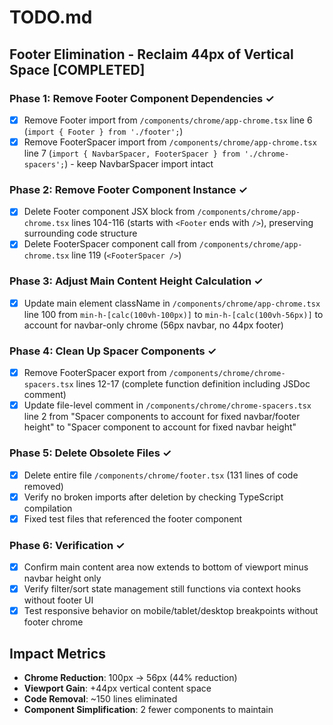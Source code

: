 # TODO.md

## Footer Elimination - Reclaim 44px of Vertical Space [COMPLETED]

### Phase 1: Remove Footer Component Dependencies ✓
- [x] Remove Footer import from `/components/chrome/app-chrome.tsx` line 6 (`import { Footer } from './footer';`)
- [x] Remove FooterSpacer import from `/components/chrome/app-chrome.tsx` line 7 (`import { NavbarSpacer, FooterSpacer } from './chrome-spacers';`) - keep NavbarSpacer import intact

### Phase 2: Remove Footer Component Instance ✓
- [x] Delete Footer component JSX block from `/components/chrome/app-chrome.tsx` lines 104-116 (starts with `<Footer` ends with `/>`), preserving surrounding code structure
- [x] Delete FooterSpacer component call from `/components/chrome/app-chrome.tsx` line 119 (`<FooterSpacer />`)

### Phase 3: Adjust Main Content Height Calculation ✓
- [x] Update main element className in `/components/chrome/app-chrome.tsx` line 100 from `min-h-[calc(100vh-100px)]` to `min-h-[calc(100vh-56px)]` to account for navbar-only chrome (56px navbar, no 44px footer)

### Phase 4: Clean Up Spacer Components ✓
- [x] Remove FooterSpacer export from `/components/chrome/chrome-spacers.tsx` lines 12-17 (complete function definition including JSDoc comment)
- [x] Update file-level comment in `/components/chrome/chrome-spacers.tsx` line 2 from "Spacer components to account for fixed navbar/footer height" to "Spacer component to account for fixed navbar height"

### Phase 5: Delete Obsolete Files ✓
- [x] Delete entire file `/components/chrome/footer.tsx` (131 lines of code removed)
- [x] Verify no broken imports after deletion by checking TypeScript compilation
- [x] Fixed test files that referenced the footer component

### Phase 6: Verification ✓
- [x] Confirm main content area now extends to bottom of viewport minus navbar height only
- [x] Verify filter/sort state management still functions via context hooks without footer UI
- [x] Test responsive behavior on mobile/tablet/desktop breakpoints without footer chrome

## Impact Metrics
- **Chrome Reduction**: 100px → 56px (44% reduction)
- **Viewport Gain**: +44px vertical content space
- **Code Removal**: ~150 lines eliminated
- **Component Simplification**: 2 fewer components to maintain